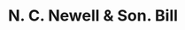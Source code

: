 ---
doi: 10.7916/D82R53SP
date_other: '1880'
date_other_textual: 1880-1889
form: printed ephemera
genre:
- Invoices
name:
- N. C. Newell & Son
object_in_context_url: https://biggert.cul.columbia.edu/items/view/ave_biggert_01223
subject_hierarchical_geographic:
- Utica, New York, United States
subject_name:
- N. C. Newell & Son
title: N. C. Newell & Son. Bill
sort_title: N. C. Newell & Son. Bill
call_number: ave_biggert_01223
coordinates:
- 43.094722222222224,-75.27583333333334
pid: ave_biggert_01223
identifiers: ave_biggert_01223
canvas_id: ldpd:396486
permalink: "/items/ave_biggert_01223/"
layout: iiif-image-page
---